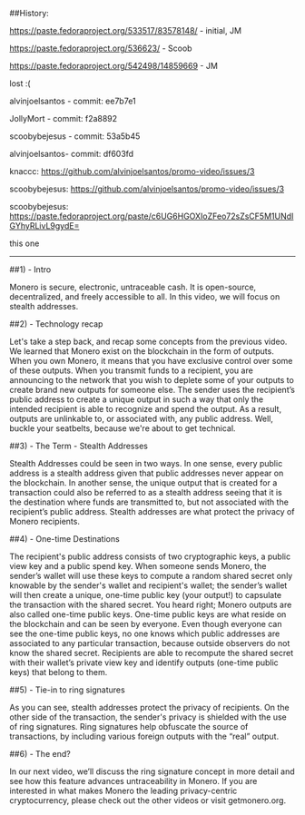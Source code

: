 ##History:

https://paste.fedoraproject.org/533517/83578148/ - initial, JM

https://paste.fedoraproject.org/536623/ - Scoob

https://paste.fedoraproject.org/542498/14859669 - JM

lost :( 

alvinjoelsantos - commit: ee7b7e1

JollyMort - commit: f2a8892

scoobybejesus - commit: 53a5b45

alvinjoelsantos- commit: df603fd

knaccc: https://github.com/alvinjoelsantos/promo-video/issues/3

scoobybejesus: https://github.com/alvinjoelsantos/promo-video/issues/3

scoobybejesus: https://paste.fedoraproject.org/paste/c6UG6HGOXIoZFeo72sZsCF5M1UNdIGYhyRLivL9gydE=

this one

---

##1) - Intro

Monero is secure, electronic, untraceable cash. It is open-source, decentralized, and freely accessible to all. 
In this video, we will focus on stealth addresses.
 
##2) - Technology recap

Let's take a step back, and recap some concepts from the previous video.
We learned that Monero exist on the blockchain in the form of outputs.
When you own Monero, it means that you have exclusive control over some of these outputs.
When you transmit funds to a recipient, you are announcing to the network that you wish to deplete some of your outputs to create brand new outputs for someone else.
The sender uses the recipient’s public address to create a unique output in such a way that only the intended recipient is able to recognize and spend the output.
As a result, outputs are unlinkable to, or associated with, any public address. Well, buckle your seatbelts, because we're about to get technical.

##3) - The Term - Stealth Addresses

Stealth Addresses could be seen in two ways. 
In one sense, every public address is a stealth address given that public addresses never appear on the blockchain.
In another sense, the unique output that is created for a transaction could also be referred to as a stealth address seeing that it is the destination where funds are transmitted to, but not associated with the recipient’s public address.
Stealth addresses are what protect the privacy of Monero recipients.

##4) - One-time Destinations

The recipient's public address consists of two cryptographic keys, a public view key and a public spend key.
When someone sends Monero, the sender’s wallet will use these keys to compute a random shared secret only knowable by the sender's wallet and recipient's wallet; the sender’s wallet will then create a unique, one-time public key (your output!) to capsulate the transaction with the shared secret.
You heard right; Monero outputs are also called one-time public keys. One-time public keys are what reside on the blockchain and can be seen by everyone.
Even though everyone can see the one-time public keys, no one knows which public addresses are associated to any particular transaction, because outside observers do not know the shared secret.
Recipients are able to recompute the shared secret with their wallet’s private view key and identify outputs (one-time public keys) that belong to them.
 
##5) - Tie-in to ring signatures

As you can see, stealth addresses protect the privacy of recipients.
On the other side of the transaction, the sender's privacy is shielded with the use of ring signatures.
Ring signatures help obfuscate the source of transactions, by including various foreign outputs with the “real” output.
 
##6) - The end?

In our next video, we’ll discuss the ring signature concept in more detail and see how this feature advances untraceability in Monero.
If you are interested in what makes Monero the leading privacy-centric cryptocurrency, please check out the other videos or visit getmonero.org.
